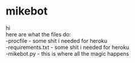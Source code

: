 # mikebot
hi  
here are what the files do:  
-procfile - some shit i needed for heroku  
-requirements.txt - some shit i needed for heroku  
-mikebot.py - this is where all the magic happens  
